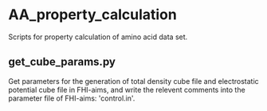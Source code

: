 # AA_property_calculation
Scripts for property calculation of amino acid data set. 

## get_cube_params.py
Get parameters for the generation of total density cube file and electrostatic potential cube file in FHI-aims, and write the relevent comments into the parameter file of FHI-aims: 'control.in'.
